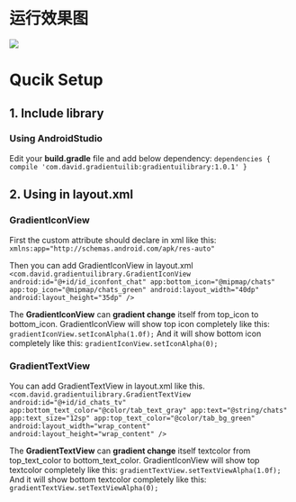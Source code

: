 # 运行效果图
![](https://github.com/wangdong20/First-android-repository/blob/master/wechatsample.gif)

# Qucik Setup
## 1. Include library
### Using AndroidStudio
Edit your **build.gradle** file and add below dependency:
`
dependencies {
    compile 'com.david.gradientuilib:gradientuilibrary:1.0.1'
}
`

## 2. Using in layout.xml
### GradientIconView

First the custom attribute should declare in xml like this:
`
xmlns:app="http://schemas.android.com/apk/res-auto"
`

Then you can add GradientIconView in layout.xml
`
<com.david.gradientuilibrary.GradientIconView
    android:id="@+id/id_iconfont_chat"
    app:bottom_icon="@mipmap/chats"
    app:top_icon="@mipmap/chats_green"
    android:layout_width="40dp"
    android:layout_height="35dp" />
`

The **GradientIconView** can **gradient change** itself from top_icon to bottom_icon.
GradientIconView will show top icon completely like this:
`gradientIconView.setIconAlpha(1.0f);`
And it will show bottom icon completely like this:
`gradientIconView.setIconAlpha(0);`

### GradientTextView

You can add GradientTextView in layout.xml like this.
`
<com.david.gradientuilibrary.GradientTextView
    android:id="@+id/id_chats_tv"
    app:bottom_text_color="@color/tab_text_gray"
    app:text="@string/chats"
    app:text_size="12sp"
    app:top_text_color="@color/tab_bg_green"
    android:layout_width="wrap_content"
    android:layout_height="wrap_content" />
`

The **GradientTextView** can **gradient change** itself textcolor from top_text_color to bottom_text_color.
GradientIconView will show top textcolor completely like this:
`gradientTextView.setTextViewAlpha(1.0f);`
And it will show bottom textcolor completely like this:
`gradientTextView.setTextViewAlpha(0);`